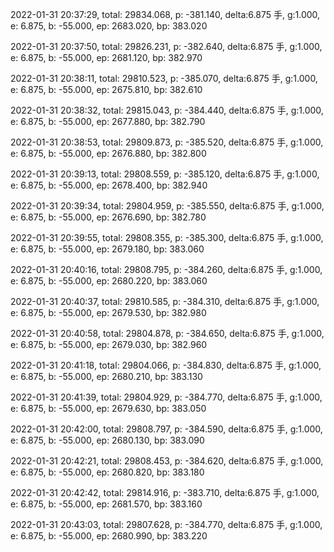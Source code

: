 2022-01-31 20:37:29, total: 29834.068, p: -381.140, delta:6.875 手, g:1.000, e: 6.875, b: -55.000, ep: 2683.020, bp: 383.020

2022-01-31 20:37:50, total: 29826.231, p: -382.640, delta:6.875 手, g:1.000, e: 6.875, b: -55.000, ep: 2681.120, bp: 382.970

2022-01-31 20:38:11, total: 29810.523, p: -385.070, delta:6.875 手, g:1.000, e: 6.875, b: -55.000, ep: 2675.810, bp: 382.610

2022-01-31 20:38:32, total: 29815.043, p: -384.440, delta:6.875 手, g:1.000, e: 6.875, b: -55.000, ep: 2677.880, bp: 382.790

2022-01-31 20:38:53, total: 29809.873, p: -385.520, delta:6.875 手, g:1.000, e: 6.875, b: -55.000, ep: 2676.880, bp: 382.800

2022-01-31 20:39:13, total: 29808.559, p: -385.120, delta:6.875 手, g:1.000, e: 6.875, b: -55.000, ep: 2678.400, bp: 382.940

2022-01-31 20:39:34, total: 29804.959, p: -385.550, delta:6.875 手, g:1.000, e: 6.875, b: -55.000, ep: 2676.690, bp: 382.780

2022-01-31 20:39:55, total: 29808.355, p: -385.300, delta:6.875 手, g:1.000, e: 6.875, b: -55.000, ep: 2679.180, bp: 383.060

2022-01-31 20:40:16, total: 29808.795, p: -384.260, delta:6.875 手, g:1.000, e: 6.875, b: -55.000, ep: 2680.220, bp: 383.060

2022-01-31 20:40:37, total: 29810.585, p: -384.310, delta:6.875 手, g:1.000, e: 6.875, b: -55.000, ep: 2679.530, bp: 382.980

2022-01-31 20:40:58, total: 29804.878, p: -384.650, delta:6.875 手, g:1.000, e: 6.875, b: -55.000, ep: 2679.030, bp: 382.960

2022-01-31 20:41:18, total: 29804.066, p: -384.830, delta:6.875 手, g:1.000, e: 6.875, b: -55.000, ep: 2680.210, bp: 383.130

2022-01-31 20:41:39, total: 29804.929, p: -384.770, delta:6.875 手, g:1.000, e: 6.875, b: -55.000, ep: 2679.630, bp: 383.050

2022-01-31 20:42:00, total: 29808.797, p: -384.590, delta:6.875 手, g:1.000, e: 6.875, b: -55.000, ep: 2680.130, bp: 383.090

2022-01-31 20:42:21, total: 29808.453, p: -384.620, delta:6.875 手, g:1.000, e: 6.875, b: -55.000, ep: 2680.820, bp: 383.180

2022-01-31 20:42:42, total: 29814.916, p: -383.710, delta:6.875 手, g:1.000, e: 6.875, b: -55.000, ep: 2681.570, bp: 383.160

2022-01-31 20:43:03, total: 29807.628, p: -384.770, delta:6.875 手, g:1.000, e: 6.875, b: -55.000, ep: 2680.990, bp: 383.220